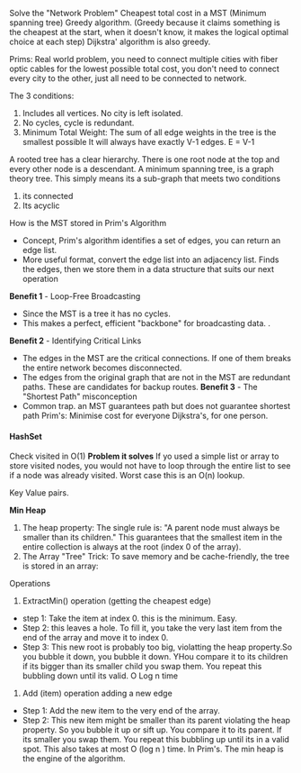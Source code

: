 Solve the "Network Problem"
Cheapest total cost in a MST (Minimum spanning tree)
Greedy algorithm. (Greedy because it claims something is the cheapest at the start, when it doesn't know, it makes the logical optimal choice at each step)
Dijkstra' algorithm is also greedy.


Prims:
Real world problem, you need to connect multiple cities with fiber optic cables for the lowest possible total cost, you don't need to connect every city to the other, just all need to be connected to network.

The 3 conditions:
1. Includes all vertices. No city is left isolated.
2. No cycles, cycle is redundant.
3. Minimum Total Weight: The sum of all edge weights in the tree is the smallest possible
It will always have exactly V-1 edges. E = V-1

A rooted tree has a clear hierarchy. There is one root node at the top and every other node is a descendant.
A minimum spanning tree, is a graph theory tree. This simply means its a sub-graph that meets two conditions
1. its connected
2. Its acyclic

How is the MST stored in Prim's Algorithm
- Concept, Prim's algorithm identifies a set of edges, you can return an edge list.
- More useful format, convert the edge list into an adjacency list.
Finds the edges, then we store them in a data structure that suits our next operation

 **Benefit 1** - Loop-Free Broadcasting
 - Since the MST is a tree it has no cycles.
 - This makes a perfect, efficient "backbone" for broadcasting data. .

**Benefit 2** - Identifying Critical Links
- The edges in the MST are the critical connections. If one of them breaks the entire network becomes disconnected.
- The edges from the original graph that are not in the MST are redundant paths. These are candidates for backup routes.
**Benefit 3** - The "Shortest Path" misconception
- Common trap. an MST guarantees path but does not guarantee shortest path
Prim's: Minimise cost for everyone
Dijkstra's, for one person.


#### HashSet
Check visited in O(1)
**Problem it solves**
If yo used a simple list or array to store visited nodes, you would not have to loop through the entire list to see if a node was already visited. Worst case this is an O(n) lookup.

Key Value pairs. 

**Min Heap**
1. The heap property: The single rule is: "A parent node must always be smaller than its children." This guarantees that the smallest item in the entire collection is always at the root (index 0 of the array). 
2. The Array "Tree" Trick: To save memory and be cache-friendly, the tree is stored in an array:

Operations
1. ExtractMin() operation (getting the cheapest edge)
- step 1: Take the item at index 0. this is the minimum. Easy.
- Step 2: this leaves a hole. To fill it, you take the very last item from the end of the array and move it to index 0.
- Step 3: This new root is probably too big, violatting the heap property.So you bubble it down, you bubble it down. YHou compare it to its children if its bigger than its smaller child you swap them. You repeat this bubbling down until its valid.
O Log n time
1. Add (item) operation adding a new edge
- Step 1: Add the new item to the very end of the array.
- Step 2: This new item might be smaller than its parent violating the heap property. So you bubble it up or sift up. You compare it to its parent. If its smaller you swap them. You repeat this bubbling up until its in a valid spot. This also takes at most O (log n ) time.
In Prim's. The min heap is the engine of the algorithm. 
